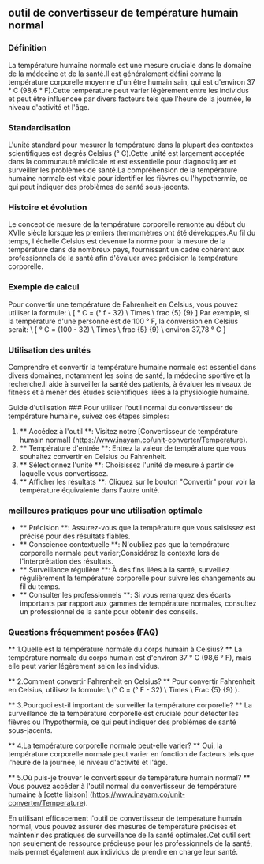 ## outil de convertisseur de température humain normal

### Définition
La température humaine normale est une mesure cruciale dans le domaine de la médecine et de la santé.Il est généralement défini comme la température corporelle moyenne d'un être humain sain, qui est d'environ 37 ° C (98,6 ° F).Cette température peut varier légèrement entre les individus et peut être influencée par divers facteurs tels que l'heure de la journée, le niveau d'activité et l'âge.

### Standardisation
L'unité standard pour mesurer la température dans la plupart des contextes scientifiques est degrés Celsius (° C).Cette unité est largement acceptée dans la communauté médicale et est essentielle pour diagnostiquer et surveiller les problèmes de santé.La compréhension de la température humaine normale est vitale pour identifier les fièvres ou l'hypothermie, ce qui peut indiquer des problèmes de santé sous-jacents.

### Histoire et évolution
Le concept de mesure de la température corporelle remonte au début du XVIIe siècle lorsque les premiers thermomètres ont été développés.Au fil du temps, l'échelle Celsius est devenue la norme pour la mesure de la température dans de nombreux pays, fournissant un cadre cohérent aux professionnels de la santé afin d'évaluer avec précision la température corporelle.

### Exemple de calcul
Pour convertir une température de Fahrenheit en Celsius, vous pouvez utiliser la formule:
\ [
° C = (° f - 32) \ Times \ frac {5} {9}
\]
Par exemple, si la température d'une personne est de 100 ° F, la conversion en Celsius serait:
\ [
° C = (100 - 32) \ Times \ frac {5} {9} \ environ 37,78 ° C
\]

### Utilisation des unités
Comprendre et convertir la température humaine normale est essentiel dans divers domaines, notamment les soins de santé, la médecine sportive et la recherche.Il aide à surveiller la santé des patients, à évaluer les niveaux de fitness et à mener des études scientifiques liées à la physiologie humaine.

Guide d'utilisation ###
Pour utiliser l'outil normal du convertisseur de température humaine, suivez ces étapes simples:
1. ** Accédez à l'outil **: Visitez notre [Convertisseur de température humain normal] (https://www.inayam.co/unit-converter/Temperature).
2. ** Température d'entrée **: Entrez la valeur de température que vous souhaitez convertir en Celsius ou Fahrenheit.
3. ** Sélectionnez l'unité **: Choisissez l'unité de mesure à partir de laquelle vous convertissez.
4. ** Afficher les résultats **: Cliquez sur le bouton "Convertir" pour voir la température équivalente dans l'autre unité.

### meilleures pratiques pour une utilisation optimale
- ** Précision **: Assurez-vous que la température que vous saisissez est précise pour des résultats fiables.
- ** Conscience contextuelle **: N'oubliez pas que la température corporelle normale peut varier;Considérez le contexte lors de l'interprétation des résultats.
- ** Surveillance régulière **: À des fins liées à la santé, surveillez régulièrement la température corporelle pour suivre les changements au fil du temps.
- ** Consulter les professionnels **: Si vous remarquez des écarts importants par rapport aux gammes de température normales, consultez un professionnel de la santé pour obtenir des conseils.

### Questions fréquemment posées (FAQ)

** 1.Quelle est la température normale du corps humain à Celsius? **
La température normale du corps humain est d'environ 37 ° C (98,6 ° F), mais elle peut varier légèrement selon les individus.

** 2.Comment convertir Fahrenheit en Celsius? **
Pour convertir Fahrenheit en Celsius, utilisez la formule: \ (° C = (° F - 32) \ Times \ Frac {5} {9} \).

** 3.Pourquoi est-il important de surveiller la température corporelle? **
La surveillance de la température corporelle est cruciale pour détecter les fièvres ou l'hypothermie, ce qui peut indiquer des problèmes de santé sous-jacents.

** 4.La température corporelle normale peut-elle varier? **
Oui, la température corporelle normale peut varier en fonction de facteurs tels que l'heure de la journée, le niveau d'activité et l'âge.

** 5.Où puis-je trouver le convertisseur de température humain normal? **
Vous pouvez accéder à l'outil normal du convertisseur de température humaine à [cette liaison] (https://www.inayam.co/unit-converter/Temperature).

En utilisant efficacement l'outil de convertisseur de température humain normal, vous pouvez assurer des mesures de température précises et maintenir des pratiques de surveillance de la santé optimales.Cet outil sert non seulement de ressource précieuse pour les professionnels de la santé, mais permet également aux individus de prendre en charge leur santé.